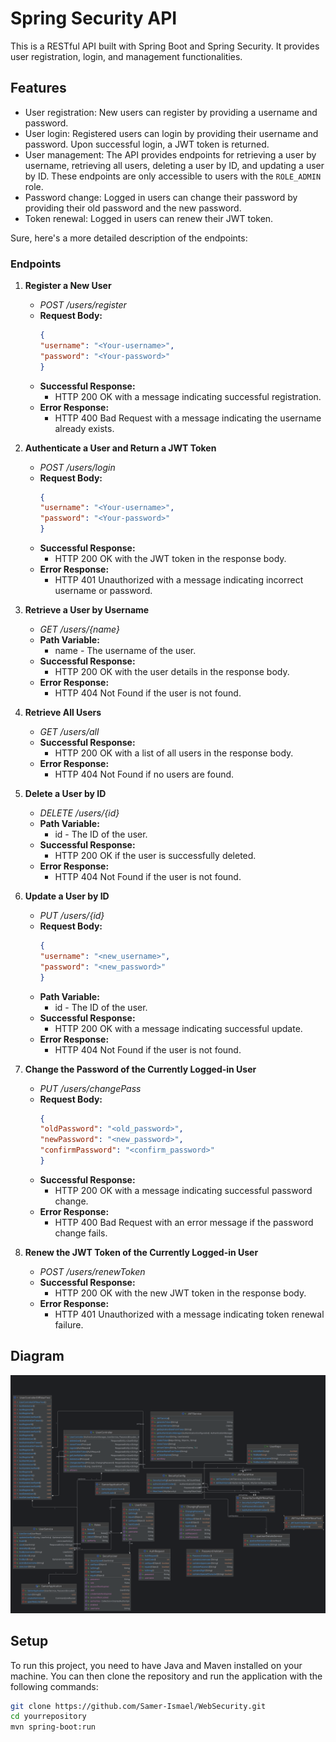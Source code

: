 # Spring Security API

This is a RESTful API built with Spring Boot and Spring Security. It provides user registration, login, and management functionalities.

## Features

- User registration: New users can register by providing a username and password.
- User login: Registered users can login by providing their username and password. Upon successful login, a JWT token is returned.
- User management: The API provides endpoints for retrieving a user by username, retrieving all users, deleting a user by ID, and updating a user by ID. These endpoints are only accessible to users with the `ROLE_ADMIN` role.
- Password change: Logged in users can change their password by providing their old password and the new password.
- Token renewal: Logged in users can renew their JWT token.

Sure, here's a more detailed description of the endpoints:


### Endpoints

1. **Register a New User**
   - *POST /users/register*
   - **Request Body:**
     ```json
     { 
     "username": "<Your-username>", 
     "password": "<Your-password>" 
     }
     ```
   - **Successful Response:**
      - HTTP 200 OK with a message indicating successful registration.
   - **Error Response:**
      - HTTP 400 Bad Request with a message indicating the username already exists.

2. **Authenticate a User and Return a JWT Token**
   - *POST /users/login*
   - **Request Body:**
     ```json
     { 
     "username": "<Your-username>", 
     "password": "<Your-password>" 
     }
     ```
   - **Successful Response:**
      - HTTP 200 OK with the JWT token in the response body.
   - **Error Response:**
      - HTTP 401 Unauthorized with a message indicating incorrect username or password.

3. **Retrieve a User by Username**
   - *GET /users/{name}*
   - **Path Variable:**
      - name - The username of the user.
   - **Successful Response:**
      - HTTP 200 OK with the user details in the response body.
   - **Error Response:**
      - HTTP 404 Not Found if the user is not found.

4. **Retrieve All Users**
   - *GET /users/all*
   - **Successful Response:**
      - HTTP 200 OK with a list of all users in the response body.
   - **Error Response:**
      - HTTP 404 Not Found if no users are found.

5. **Delete a User by ID**
   - *DELETE /users/{id}*
   - **Path Variable:**
      - id - The ID of the user.
   - **Successful Response:**
      - HTTP 200 OK if the user is successfully deleted.
   - **Error Response:**
      - HTTP 404 Not Found if the user is not found.

6. **Update a User by ID**
   - *PUT /users/{id}*
   - **Request Body:**
     ```json
     { 
     "username": "<new_username>", 
     "password": "<new_password>" 
     }
     ```
   - **Path Variable:**
      - id - The ID of the user.
   - **Successful Response:**
      - HTTP 200 OK with a message indicating successful update.
   - **Error Response:**
      - HTTP 404 Not Found if the user is not found.

7. **Change the Password of the Currently Logged-in User**
   - *PUT /users/changePass*
   - **Request Body:**
     ```json
     { 
     "oldPassword": "<old_password>", 
     "newPassword": "<new_password>", 
     "confirmPassword": "<confirm_password>" 
     }
     ```
   - **Successful Response:**
      - HTTP 200 OK with a message indicating successful password change.
   - **Error Response:**
      - HTTP 400 Bad Request with an error message if the password change fails.

8. **Renew the JWT Token of the Currently Logged-in User**
   - *POST /users/renewToken*
   - **Successful Response:**
      - HTTP 200 OK with the new JWT token in the response body.
   - **Error Response:**
      - HTTP 401 Unauthorized with a message indicating token renewal failure.



## Diagram

![Diagram](Diagram%2FSamer.png)


## Setup

To run this project, you need to have Java and Maven installed on your machine. You can then clone the repository and run the application with the following commands:



```bash
git clone https://github.com/Samer-Ismael/WebSecurity.git
cd yourrepository
mvn spring-boot:run

